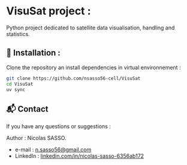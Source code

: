 # VisuSat project : 

Python project dedicated to satellite data visualisation, handling and statistics.


## 🚀 Installation :

Clone the repository an install dependencies in virtual environnement :

```bash
git clone https://github.com/nsasso56-cell/VisuSat
cd VisuSat
uv sync
```

## 📬 Contact

If you have any questions or suggestions :

Author : Nicolas SASSO.
- e-mail : [n.sasso56@gmail.com](mailto:n.sasso56@gmail.com)
- LinkedIn : [linkedin.com/in/nicolas-sasso-6356ab172](http://www.linkedin.com/in/nicolas-sasso-6356ab172)
